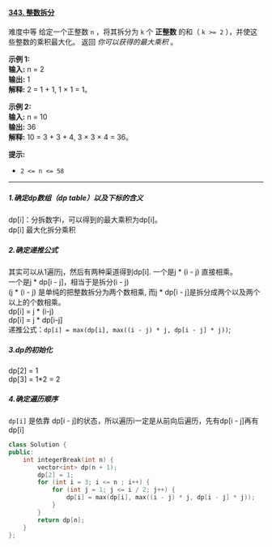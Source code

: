 #### [343. 整数拆分](https://leetcode.cn/problems/integer-break/)
难度中等
给定一个正整数 `n` ，将其拆分为 `k` 个 **正整数** 的和（ `k >= 2` ），并使这些整数的乘积最大化。
返回 _你可以获得的最大乘积_ 。

**示例 1:**  
**输入:** n = 2  
**输出:** 1  
**解释:** 2 = 1 + 1, 1 × 1 = 1。  

**示例 2:**  
**输入:** n = 10  
**输出:** 36  
**解释:** 10 = 3 + 3 + 4, 3 × 3 × 4 = 36。

**提示:**
-   `2 <= n <= 58`
---
##### 1.确定dp数组（dp table）以及下标的含义
dp\[i]：分拆数字i，可以得到的最大乘积为dp\[i]。  
dp\[i] 最大化拆分乘积
##### 2.确定递推公式
其实可以从1遍历j，然后有两种渠道得到dp\[i].
一个是j * (i - j) 直接相乘。  
一个是j * dp\[i - j]，相当于是拆分(i - j)  
(j * (i - j) 是单纯的把整数拆分为两个数相乘, 而j * dp\[i - j]是拆分成两个以及两个以上的个数相乘。  
dp\[i] = j \* (i-j)  
dp\[i] = j \* dp\[i-j]   
递推公式：`dp[i] = max(dp[i], max((i - j) * j, dp[i - j] * j))`;
##### 3.dp的初始化
dp\[2] = 1  
dp\[3] = 1\*2 = 2
##### 4.确定遍历顺序
`dp[i]` 是依靠 dp\[i - j]的状态，所以遍历i一定是从前向后遍历，先有dp\[i - j]再有dp\[i]

```cpp
class Solution {
public:
    int integerBreak(int n) {
        vector<int> dp(n + 1);
        dp[2] = 1;
        for (int i = 3; i <= n ; i++) {
            for (int j = 1; j <= i / 2; j++) {
                dp[i] = max(dp[i], max((i - j) * j, dp[i - j] * j));
            }
        }
        return dp[n];
    }
};
```
